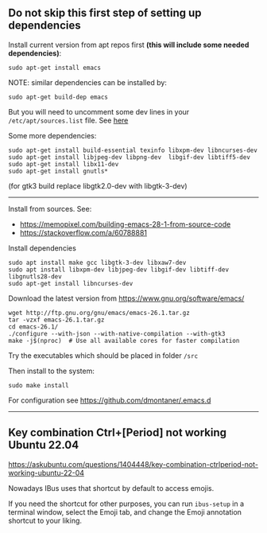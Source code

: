 
Do not skip this first step of setting up dependencies
--------------------------------------------------------------------

Install current version from apt repos first __(this will include some needed dependencies)__:

    sudo apt-get install emacs

NOTE: similar dependencies can be installed by: 

    sudo apt-get build-dep emacs

But you will need to uncomment some dev lines in your `/etc/apt/sources.list` file. 
See [here](https://askubuntu.com/questions/826890/apt-build-dep-fails-unable-to-locate-source-package-despite-deb-src-lines-pres/etc/apt/sources.list)

Some more dependencies:
    
    sudo apt-get install build-essential texinfo libxpm-dev libncurses-dev
    sudo apt-get install libjpeg-dev libpng-dev  libgif-dev libtiff5-dev
    sudo apt-get install libx11-dev
    sudo apt-get install gnutls*

(for gtk3 build replace libgtk2.0-dev with libgtk-3-dev)

--------------------------------------------------------------------

Install from sources. See:
- <https://memopixel.com/building-emacs-28-1-from-source-code>
- <https://stackoverflow.com/a/60788881>

Install dependencies

    sudo apt install make gcc libgtk-3-dev libxaw7-dev
    sudo apt install libxpm-dev libjpeg-dev libgif-dev libtiff-dev libgnutls28-dev
    sudo apt-get install libncurses-dev

Download the latest version from https://www.gnu.org/software/emacs/

    wget http://ftp.gnu.org/gnu/emacs/emacs-26.1.tar.gz
    tar -vzxf emacs-26.1.tar.gz
    cd emacs-26.1/
    ./configure --with-json --with-native-compilation --with-gtk3
    make -j$(nproc)  # Use all available cores for faster compilation
    
Try the executables which should be placed in folder `/src`
    
Then install to the system:

    sudo make install

For configuration see https://github.com/dmontaner/.emacs.d

--------------------------------------------------------------------

## Key combination Ctrl+[Period] not working Ubuntu 22.04

<https://askubuntu.com/questions/1404448/key-combination-ctrlperiod-not-working-ubuntu-22-04>

Nowadays IBus uses that shortcut by default to access emojis.

If you need the shortcut for other purposes, you can run `ibus-setup` in a terminal window, select the Emoji tab, and change the Emoji annotation shortcut to your liking.
